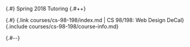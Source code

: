 
{.#} Spring 2018 Tutoring
{.#++}

{.#} {.link courses/cs-98-198/index.md | CS 98/198: Web&nbsp;Design&nbsp;DeCal}
{.include courses/cs-98-198/course-info.md}

{.#--}
